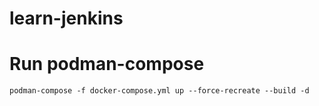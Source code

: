 # learn-jenkins

# Run podman-compose
```shell
podman-compose -f docker-compose.yml up --force-recreate --build -d
```